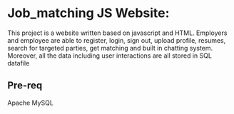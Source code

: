 # Job_matching JS Website:

This project is a website written based on javascript and HTML. Employers and employee are able to register, login, sign out, upload profile, resumes, search for targeted parties, get matching and built in chatting system. Moreover, all the data including user interactions are all stored in SQL datafile


## Pre-req

Apache
MySQL
